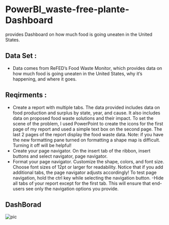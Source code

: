 # PowerBI_waste-free-plante-Dashboard
provides Dashboard on how much food is going uneaten in the United States.


## Data Set :
- Data comes from ReFED’s Food Waste Monitor, which provides data on how much food is going uneaten in the United States,
  why it’s happening, and where it goes.

## Reqirments :
- Create a report with multiple tabs.
   The data provided includes data on food production and surplus by state, year, and cause.
   It also includes data on proposed food waste solutions and their impact.
   To set the scene of the problem, I used PowerPoint to create the icons for the first page of my report and used a simple text box on the second page.
   The last 2 pages of the report display the food waste data.
   Note: if you have the new formatting pane turned on formatting a shape map is difficult. Turning it off will be helpful!
- Create your page navigator.
  On the insert tab of the ribbon, insert buttons and select navigator, page navigator.
- Format your page navigator. Customize the shape, colors, and font size.
  Choose font sizes of 12pt or larger for readability.
  Notice that if you add additional tabs, the page navigator adjusts accordingly!
  To test page navigation, hold the ctrl key while selecting the navigation button.
-Hide all tabs of your report except for the first tab.
 This will ensure that end-users see only the navigation options you provide.

## DashBorad 
![pic](https://github.com/Mhmod-Mhmd/PowerBI_waste-free-plante-Dashboard/assets/113009688/d59fe8e6-cbc5-4c03-afd8-b635df53e9a0)

